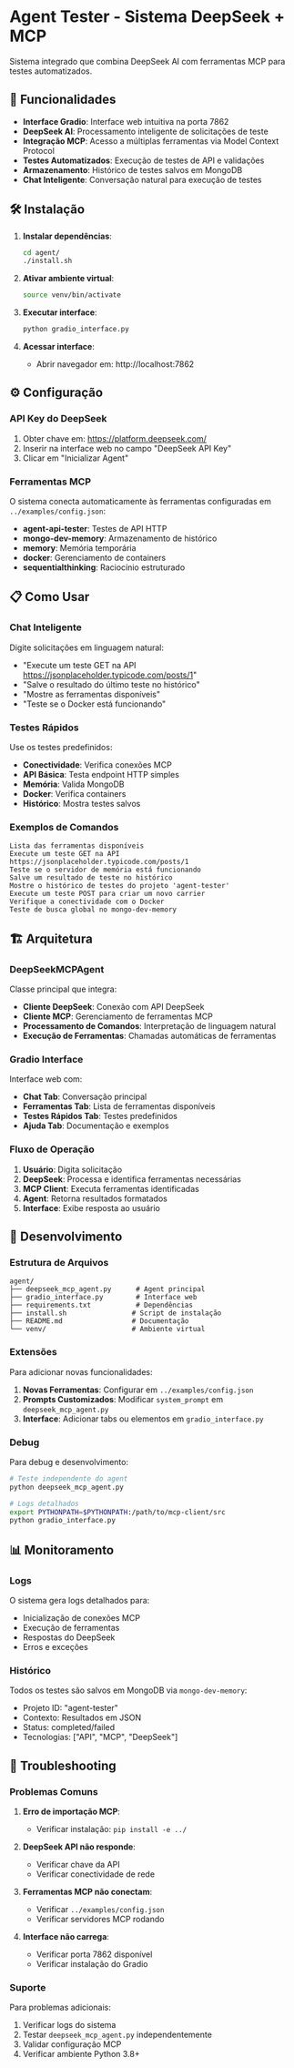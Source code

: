 # Agent Tester - Sistema DeepSeek + MCP

Sistema integrado que combina DeepSeek AI com ferramentas MCP para testes automatizados.

## 🚀 Funcionalidades

- **Interface Gradio**: Interface web intuitiva na porta 7862
- **DeepSeek AI**: Processamento inteligente de solicitações de teste
- **Integração MCP**: Acesso a múltiplas ferramentas via Model Context Protocol
- **Testes Automatizados**: Execução de testes de API e validações
- **Armazenamento**: Histórico de testes salvos em MongoDB
- **Chat Inteligente**: Conversação natural para execução de testes

## 🛠️ Instalação

1. **Instalar dependências**:
   ```bash
   cd agent/
   ./install.sh
   ```

2. **Ativar ambiente virtual**:
   ```bash
   source venv/bin/activate
   ```

3. **Executar interface**:
   ```bash
   python gradio_interface.py
   ```

4. **Acessar interface**:
   - Abrir navegador em: http://localhost:7862

## ⚙️ Configuração

### API Key do DeepSeek

1. Obter chave em: https://platform.deepseek.com/
2. Inserir na interface web no campo "DeepSeek API Key"
3. Clicar em "Inicializar Agent"

### Ferramentas MCP

O sistema conecta automaticamente às ferramentas configuradas em `../examples/config.json`:

- **agent-api-tester**: Testes de API HTTP
- **mongo-dev-memory**: Armazenamento de histórico
- **memory**: Memória temporária
- **docker**: Gerenciamento de containers
- **sequentialthinking**: Raciocínio estruturado

## 📋 Como Usar

### Chat Inteligente

Digite solicitações em linguagem natural:

- "Execute um teste GET na API https://jsonplaceholder.typicode.com/posts/1"
- "Salve o resultado do último teste no histórico"
- "Mostre as ferramentas disponíveis"
- "Teste se o Docker está funcionando"

### Testes Rápidos

Use os testes predefinidos:

- **Conectividade**: Verifica conexões MCP
- **API Básica**: Testa endpoint HTTP simples
- **Memória**: Valida MongoDB
- **Docker**: Verifica containers
- **Histórico**: Mostra testes salvos

### Exemplos de Comandos

```
Lista das ferramentas disponíveis
Execute um teste GET na API https://jsonplaceholder.typicode.com/posts/1
Teste se o servidor de memória está funcionando
Salve um resultado de teste no histórico
Mostre o histórico de testes do projeto 'agent-tester'
Execute um teste POST para criar um novo carrier
Verifique a conectividade com o Docker
Teste de busca global no mongo-dev-memory
```

## 🏗️ Arquitetura

### DeepSeekMCPAgent

Classe principal que integra:

- **Cliente DeepSeek**: Conexão com API DeepSeek
- **Cliente MCP**: Gerenciamento de ferramentas MCP
- **Processamento de Comandos**: Interpretação de linguagem natural
- **Execução de Ferramentas**: Chamadas automáticas de ferramentas

### Gradio Interface

Interface web com:

- **Chat Tab**: Conversação principal
- **Ferramentas Tab**: Lista de ferramentas disponíveis
- **Testes Rápidos Tab**: Testes predefinidos
- **Ajuda Tab**: Documentação e exemplos

### Fluxo de Operação

1. **Usuário**: Digita solicitação
2. **DeepSeek**: Processa e identifica ferramentas necessárias
3. **MCP Client**: Executa ferramentas identificadas
4. **Agent**: Retorna resultados formatados
5. **Interface**: Exibe resposta ao usuário

## 🔧 Desenvolvimento

### Estrutura de Arquivos

```
agent/
├── deepseek_mcp_agent.py      # Agent principal
├── gradio_interface.py        # Interface web
├── requirements.txt           # Dependências
├── install.sh                # Script de instalação
├── README.md                 # Documentação
└── venv/                     # Ambiente virtual
```

### Extensões

Para adicionar novas funcionalidades:

1. **Novas Ferramentas**: Configurar em `../examples/config.json`
2. **Prompts Customizados**: Modificar `system_prompt` em `deepseek_mcp_agent.py`
3. **Interface**: Adicionar tabs ou elementos em `gradio_interface.py`

### Debug

Para debug e desenvolvimento:

```bash
# Teste independente do agent
python deepseek_mcp_agent.py

# Logs detalhados
export PYTHONPATH=$PYTHONPATH:/path/to/mcp-client/src
python gradio_interface.py
```

## 📊 Monitoramento

### Logs

O sistema gera logs detalhados para:

- Inicialização de conexões MCP
- Execução de ferramentas
- Respostas do DeepSeek
- Erros e exceções

### Histórico

Todos os testes são salvos em MongoDB via `mongo-dev-memory`:

- Projeto ID: "agent-tester"
- Contexto: Resultados em JSON
- Status: completed/failed
- Tecnologias: ["API", "MCP", "DeepSeek"]

## 🚨 Troubleshooting

### Problemas Comuns

1. **Erro de importação MCP**: 
   - Verificar instalação: `pip install -e ../`

2. **DeepSeek API não responde**:
   - Verificar chave da API
   - Verificar conectividade de rede

3. **Ferramentas MCP não conectam**:
   - Verificar `../examples/config.json`
   - Verificar servidores MCP rodando

4. **Interface não carrega**:
   - Verificar porta 7862 disponível
   - Verificar instalação do Gradio

### Suporte

Para problemas adicionais:

1. Verificar logs do sistema
2. Testar `deepseek_mcp_agent.py` independentemente
3. Validar configuração MCP
4. Verificar ambiente Python 3.8+
